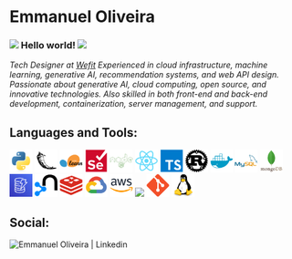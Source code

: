 # Emmanuel Oliveira

### <img src="https://github.com/TheDudeThatCode/TheDudeThatCode/blob/master/Assets/Hi.gif" width="29px"> Hello world!&nbsp;<img src="https://github.com/TheDudeThatCode/TheDudeThatCode/blob/master/Assets/Earth.gif" width="24px">

<p>
  <em>
    Tech Designer at <a href="https://www.linkedin.com/company/wefitoficial/">Wefit</a> Experienced in cloud infrastructure, machine learning, generative AI, recommendation systems, and web API design. Passionate about generative AI, cloud computing, open source, and innovative technologies. Also skilled in both front-end and back-end development, containerization, server management, and support.
  </em>  
</p>

## Languages and Tools:

  <a href="https://github.com/emmanuel-oliveira"><img height="40" src="https://github.com/devicons/devicon/blob/master/icons/python/python-original.svg"></a>
  <a href="https://github.com/emmanuel-oliveira"><img height="40" src="https://github.com/devicons/devicon/blob/master/icons/flask/flask-original.svg"></a>
  <a href="https://github.com/emmanuel-oliveira"><img height="40" src="https://github.com/devicons/devicon/blob/master/icons/scikitlearn/scikitlearn-original.svg"></a>
  <a href="https://github.com/emmanuel-oliveira"><img height="40" src="https://github.com/devicons/devicon/blob/master/icons/selenium/selenium-original.svg"></a>
  <a href="https://github.com/emmanuel-oliveira"><img height="40" src="https://github.com/devicons/devicon/blob/master/icons/nodejs/nodejs-line-wordmark.svg"></a>
  <a href="https://github.com/emmanuel-oliveira"><img height="40" src="https://github.com/devicons/devicon/blob/master/icons/react/react-original.svg"></a>
  <a href="https://github.com/emmanuel-oliveira"><img height="40" src="https://github.com/devicons/devicon/blob/master/icons/typescript/typescript-plain.svg"></a>
  <a href="https://github.com/emmanuel-oliveira"><img height="40" src="https://github.com/devicons/devicon/blob/master/icons/rust/rust-original.svg"></a>
  <a href="https://github.com/emmanuel-oliveira"><img height="40" src="https://github.com/devicons/devicon/blob/master/icons/docker/docker-plain.svg"></a>
  <a href="https://github.com/emmanuel-oliveira"><img height="40" src="https://github.com/devicons/devicon/blob/master/icons/mysql/mysql-original-wordmark.svg"></a>
  <a href="https://github.com/emmanuel-oliveira"><img height="40" src="https://github.com/devicons/devicon/blob/master/icons/mongodb/mongodb-original-wordmark.svg"></a>
  <a href="https://github.com/emmanuel-oliveira"><img height="40" src="https://github.com/devicons/devicon/blob/master/icons/dynamodb/dynamodb-original.svg"></a>
  <a href="https://github.com/emmanuel-oliveira"><img height="40" src="https://github.com/devicons/devicon/blob/master/icons/neo4j/neo4j-original.svg"></a>
  <a href="https://github.com/emmanuel-oliveira"><img height="40" src="https://github.com/devicons/devicon/blob/master/icons/redis/redis-plain.svg"></a>
  <a href="https://github.com/emmanuel-oliveira"><img height="40" src="https://github.com/devicons/devicon/blob/master/icons/googlecloud/googlecloud-original.svg"></a>
  <a href="https://github.com/emmanuel-oliveira"><img height="40" src="https://github.com/devicons/devicon/blob/master/icons/amazonwebservices/amazonwebservices-original-wordmark.svg"></a>
  <a href="https://github.com/emmanuel-oliveira"><img height="40" src="https://cdn.worldvectorlogo.com/logos/aws-lambda-1.svg"></a>
  <a href="https://github.com/emmanuel-oliveira"><img height="40" src="https://github.com/devicons/devicon/blob/master/icons/git/git-plain.svg"></a>
  <a href="https://github.com/emmanuel-oliveira"><img height="40" src="https://github.com/devicons/devicon/blob/master/icons/linux/linux-original.svg"></a>


  
## Social:

<div align="center">
  <a href="https://www.linkedin.com/in/emmanuel-oliveiras">
    <img align="left" alt="Emmanuel Oliveira | Linkedin" height="40" src="https://github.com/TheDudeThatCode/TheDudeThatCode/blob/master/Assets/Linkedin.svg" />
  </a>
</div>

